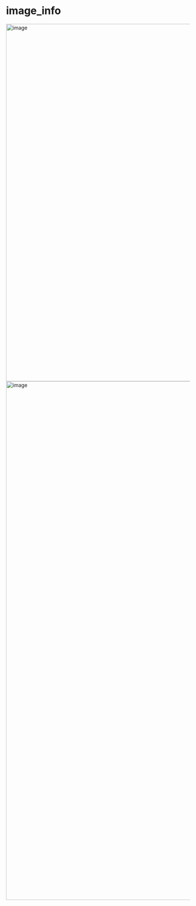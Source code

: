 # image_info


<img width="977" alt="image" src="https://user-images.githubusercontent.com/24500560/179740949-608547ac-cd0a-4f66-b354-8800ea59d144.png">

<img width="1418" alt="image" src="https://user-images.githubusercontent.com/24500560/179741039-e873946a-2218-4449-9460-aaa715919b51.png">

